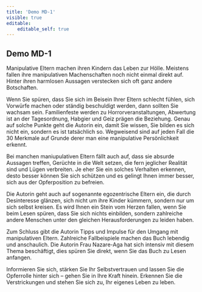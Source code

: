 ```yaml
---
title: 'Demo MD-1'
visible: true
editable:
    editable_self: true
---
```


## Demo MD-1

Manipulative Eltern machen ihren Kindern das Leben zur Hölle. Meistens fallen ihre manipulativen Machenschaften noch nicht einmal direkt auf. Hinter ihren harmlosen Aussagen verstecken sich oft ganz andere Botschaften.

Wenn Sie spüren, dass Sie sich im Beisein Ihrer Eltern schlecht fühlen, sich Vorwürfe machen oder ständig beschuldigt werden, dann sollten Sie wachsam sein. Familienfeste werden zu Horrorveranstaltungen, Abwertung ist an der Tagesordnung, Habgier und Geiz prägen die Beziehung. Genau auf solche Punkte geht die Autorin ein, damit Sie wissen, Sie bilden es sich nicht ein, sondern es ist tatsächlich so. Wegweisend sind auf jeden Fall die 30 Merkmale auf Grunde derer man eine manipulative Persönlichkeit erkennt.

Bei manchen maniupulativen Eltern fällt auch auf, dass sie absurde Aussagen treffen, Gerüchte in die Welt setzen, die fern jeglicher Realität sind und Lügen verbreiten. Je eher Sie ein solches Verhalten erkennen, desto besser können Sie sich schützen und es gelingt Ihnen immer besser, sich aus der Opferposition zu befreien.

Die Autorin geht auch auf sogenannte egozentrische Eltern ein, die durch Desinteresse glänzen, sich nicht um ihre Kinder kümmern, sondern nur um sich selbst kreisen. Es wird Ihnen ein Stein vom Herzen fallen, wenn Sie beim Lesen spüren, dass Sie sich nichts einbilden, sondern zahlreiche andere Menschen unter den gleichen Herausforderungen zu leiden haben.

Zum Schluss gibt die Autorin Tipps und Impulse für den Umgang mit manipulativen Eltern. Zahlreiche Fallbeispiele machen das Buch lebendig und anschaulich. Die Autorin Frau Nazare-Aga hat sich intensiv mit diesem Thema beschäftigt, dies spüren Sie direkt, wenn Sie das Buch zu Lesen anfangen.

Informieren Sie sich, stärken Sie Ihr Selbstvertrauen und lassen Sie die Opferrolle hinter sich – gehen Sie in Ihre Kraft hinein. Erkennen Sie die Verstrickungen und stehen Sie sich zu, Ihr eigenes Leben zu leben.
